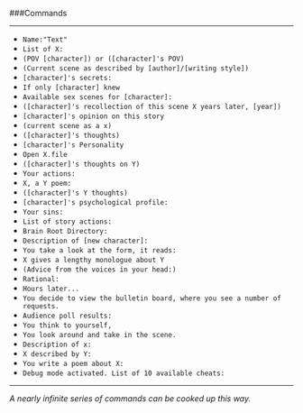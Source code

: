 ###Commands
***
- `Name:"Text"`
- `List of X:`
- `(POV [character]) or ([character]'s POV)`
- `(Current scene as described by [author]/[writing style])`
- `[character]'s secrets:`
- `If only [character] knew`
- `Available sex scenes for [character]:`
- `([character]'s recollection of this scene X years later, [year])`
- `[character]'s opinion on this story`
- `(current scene as a x)`
- `([character]'s thoughts)`
- `[character]'s Personality`
- `Open X.file`
- `([character]'s thoughts on Y)`
- `Your actions:`
- `X, a Y poem:`
- `([character]'s Y thoughts)`
- `[character]'s psychological profile:`
- `Your sins:`
- `List of story actions:`
- `Brain Root Directory:`
- `Description of [new character]:`
- `You take a look at the form, it reads:`
- `X gives a lengthy monologue about Y`
- `(Advice from the voices in your head:)`
- `Rational:`
- `Hours later...`
- `You decide to view the bulletin board, where you see a number of requests.`
- `Audience poll results:`
- `You think to yourself,`
- `You look around and take in the scene.`
- `Description of x:`
- `X described by Y:`
- `You write a poem about X:`
- `Debug mode activated. List of 10 available cheats:`
***
*A nearly infinite series of commands can be cooked up this way.*
